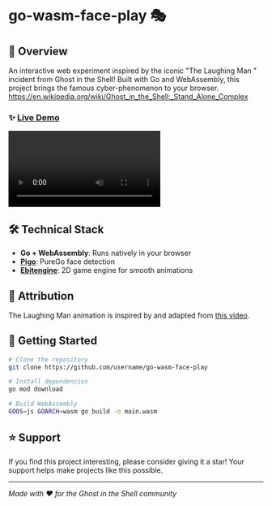 # go-wasm-face-play 🎭

## 🚀 Overview

An interactive web experiment inspired by the iconic "The Laughing Man " incident from Ghost in the Shell! Built with Go and WebAssembly, this project brings the famous cyber-phenomenon to your browser.
https://en.wikipedia.org/wiki/Ghost_in_the_Shell:_Stand_Alone_Complex

### ✨ [Live Demo](https://laughing-man.pages.dev)

![Demo Preview](moving_laughing_man.mov)

## 🛠️ Technical Stack

- **Go + WebAssembly**: Runs natively in your browser
- **[Pigo](https://github.com/esimov/pigo)**: PureGo face detection
- **[Ebitengine](https://github.com/hajimehoshi/ebiten)**: 2D game engine for smooth animations

## 🎨 Attribution

The Laughing Man animation is inspired by and adapted from [this video](https://www.youtube.com/watch?v=bgQ0KLFxHec).

## 🚀 Getting Started

```bash
# Clone the repository
git clone https://github.com/username/go-wasm-face-play

# Install dependencies
go mod download

# Build WebAssembly
GOOS=js GOARCH=wasm go build -o main.wasm
```

## ⭐ Support

If you find this project interesting, please consider giving it a star! Your support helps make projects like this possible.

---
*Made with ❤️ for the Ghost in the Shell community*